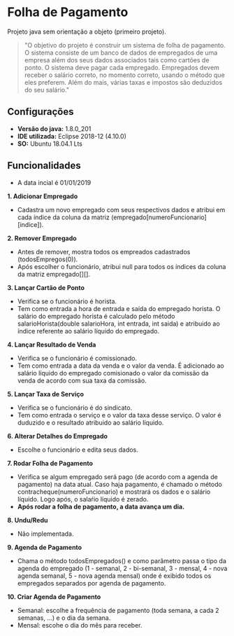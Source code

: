 # Folha de Pagamento
Projeto java sem orientação a objeto (primeiro projeto).

>"O objetivo do projeto é construir um sistema de folha de pagamento. O sistema consiste de um
banco de dados de empregados de uma empresa além dos seus dados associados tais como cartões
de ponto. O sistema deve pagar cada empregado. Empregados devem receber o salário correto, no
momento correto, usando o método que eles preferem. Além do mais, várias taxas e impostos são
deduzidos do seu salário."

## Configurações
* **Versão do java:** 1.8.0_201
* **IDE utilizada:** Eclipse 2018-12 (4.10.0)
* **SO:** Ubuntu 18.04.1 Lts 

## Funcionalidades
* A data incial é 01/01/2019

**1. Adicionar Empregado**
* Cadastra um novo empregado com seus respectivos dados e atribui em cada índice da coluna da matriz (empregado[numeroFuncionario][indice]).

**2. Remover Empregado** 
* Antes de remover, mostra todos os empreados cadastrados (todosEmpregos(0)).
* Após escolher o funcionário, atribui null para todos os índices da coluna da matriz empregado[][].

**3. Lançar Cartão de Ponto**
* Verifica se o funcionário é horista.
* Tem como entrada a hora de entrada e saída do empregado horista. O salário do empregado horista é calculado pelo método salarioHorista(double salarioHora, int entrada, int saida) e atribuido ao índice referente ao salário líquido do empregado.

**4. Lançar Resultado de Venda**
* Verifica se o funcionário é comissionado.
* Tem como entrada a data da venda e o valor da venda. É adicionado ao salário líquido do empregado comisionado o valor da comissão da venda de acordo com sua taxa da comissão.

**5. Lançar Taxa de Serviço**
* Verifica se o funcionário é do sindicato.
* Tem como entrada o serviço e o valor da taxa desse serviço. O valor é duduzido e o resultado atribuido ao salário líquido.

**6. Alterar Detalhes do Empregado**
* Escolhe o funcionário e edita seus dados.

**7. Rodar Folha de Pagamento**
* Verifica se algum empregado será pago (de acordo com a agenda de pagamento) na data atual. Caso haja pagamento, é chamado o método contracheque(numeroFuncionario) e mostrará os dados e o salário líquido. Logo após, o salaŕio líquido é zerado.
* **Após rodar a folha de pagamento, a data avança um dia.**

**8. Undu/Redu**
* Não implementada.

**9. Agenda de Pagamento**
* Chama o método todosEmpregados() e como parâmetro passa o tipo da agenda do empregado (1 - semanal, 2 - bi-semanal, 3 - mensal, 4 - nova agenda semanal, 5 - nova agenda mensal) onde é exibido todos os empregados separados por agenda de pagamento.

**10. Criar Agenda de Pagamento**
* Semanal: escolhe a frequência de pagamento (toda semana, a cada 2 semanas, ...) e o dia da semana.
* Mensal: escohe o dia do mês para receber.
